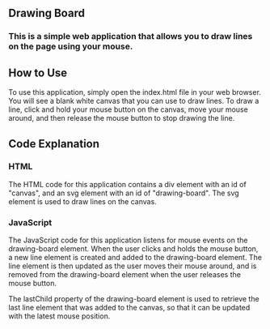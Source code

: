 ## Drawing Board

### This is a simple web application that allows you to draw lines on the page using your mouse.

## How to Use
To use this application, simply open the index.html file in your web browser. You will see a blank white canvas that you can use to draw lines.
To draw a line, click and hold your mouse button on the canvas, move your mouse around, and then release the mouse button to stop drawing the line.

## Code Explanation

### HTML

The HTML code for this application contains a div element with an id of "canvas", and an svg element with an id of "drawing-board". The svg element is used to draw lines on the canvas.

### JavaScript

The JavaScript code for this application listens for mouse events on the drawing-board element. When the user clicks and holds the mouse button, a new line element is created and added to the drawing-board element. The line element is then updated as the user moves their mouse around, and is removed from the drawing-board element when the user releases the mouse button.

The lastChild property of the drawing-board element is used to retrieve the last line element that was added to the canvas, so that it can be updated with the latest mouse position.
